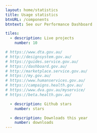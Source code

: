 ```yaml
---
layout: home/statistics
title: Usage statistics
btnURL: /components
btntext: See our Performance Dashboard

tiles:
  - description: Live projects
    number: 10

# https://www.dta.gov.au/
# http://designsystem.gov.au/
# https://guides.service.gov.au/
# https://dashboard.gov.au/
# http://marketplace.service.gov.au/
# https://my.gov.au/
# https://www.humanservices.gov.au/
# https://campaigns.health.gov.au/
# https://www.dva.gov.au/myservice/
# https://beta.health.gov.au/

  - description: Github stars
    number: stars

  - description: Downloads this year
    number: downloads
---
```

